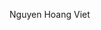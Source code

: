 Nguyen Hoang Viet


<!---
lazyboy0608/lazyboy0608 is a ✨ special ✨ repository because its `README.md` (this file) appears on your GitHub profile.
You can click the Preview link to take a look at your changes.
--->
